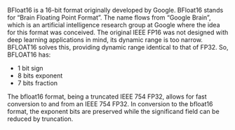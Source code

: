 BFloat16 is a 16-bit format originally developed by Google. BFloat16 stands for “Brain Floating Point Format”. The name flows from “Google Brain”, which is an artificial intelligence research group at Google where the idea for this format was conceived.
The original IEEE FP16 was not designed with deep learning applications in mind, its dynamic range is too narrow. BFLOAT16 solves this, providing dynamic range identical to that of FP32.
So, BFLOAT16 has:
  - 1 bit sign
  - 8 bits exponent
  - 7 bits fraction

The bfloat16 format, being a truncated IEEE 754 FP32, allows for fast conversion to and from an IEEE 754 FP32. In conversion to the bfloat16 format, the exponent bits are preserved while the significand field can be reduced by truncation.
